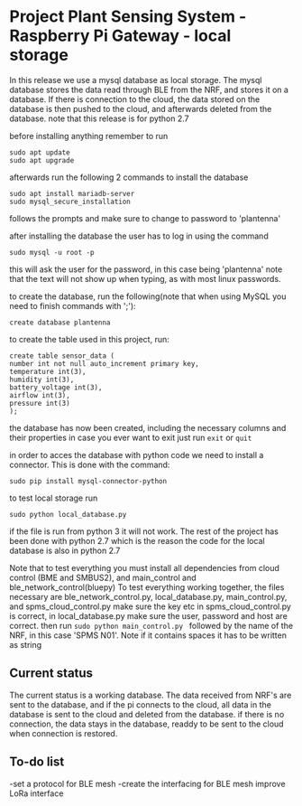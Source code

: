 # Project Plant Sensing System - Raspberry Pi Gateway - local storage
In this release we use a mysql database as local storage. The mysql database stores the data read through BLE from the NRF, and stores it on a database.
If there is connection to the cloud, the data stored on the database is then pushed to the cloud, and afterwards deleted from the database. 
note that this release is for python 2.7

before installing anything remember to run 
```
sudo apt update
sudo apt upgrade
```

afterwards run the following 2 commands to install the database
```
sudo apt install mariadb-server
sudo mysql_secure_installation
```
follows the prompts and make sure to change to password to 'plantenna'

after installing the database the user has to log in using the command 
```
sudo mysql -u root -p
```
this will ask the user for the password, in this case being 'plantenna'
note that the text will not show up when typing, as with most linux passwords.

to create the database, run the following(note that when using MySQL you need to finish commands with ';'):
```
create database plantenna
```
to create the table used in this project, run:
```
create table sensor_data (
number int not null auto_increment primary key,
temperature int(3),
humidity int(3),
battery_voltage int(3),
airflow int(3),
pressure int(3)
);
````
the database has now been created, including the necessary columns and their properties
in case you ever want to exit just run ```exit``` or ```quit```

in order to acces the database with python code we need to install a connector. This is done with the command:
```
sudo pip install mysql-connector-python
```

to test local storage run
```
sudo python local_database.py
``` 
if the file is run from python 3 it will not work. The rest of the project has been done with python 2.7 which is the reason the code
for the local database is also in python 2.7

Note that to test everything you must install all dependencies from cloud control (BME and SMBUS2), and main_control and ble_network_control(bluepy)
To test everything working together, the files necessary are ble_network_control.py, local_database.py, main_control.py, and spms_cloud_control.py
make sure the key etc in spms_cloud_control.py is correct,
in local_database.py make sure the user, password and host are correct. 
then run ```sudo python main_control.py ``` followed by the name of the NRF, in this case 'SPMS N01'. Note if it contains spaces it has to be written as string

## Current status
The current status is a working database. The data received from NRF's are sent to the database, and if the pi connects to the cloud, 
all data in the database is sent to the cloud and deleted from the database. 
if there is no connection, the data stays in the database, readdy to be sent to the cloud when connection is restored.

## To-do list
-set a protocol for BLE mesh
 -create the interfacing for BLE mesh
 improve LoRa interface
